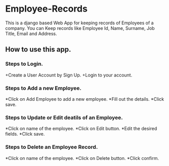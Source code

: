 # Employee-Records
This is a django based Web App for keeping records of Employees of a company.
You can Keep records like Employee Id, Name, Surname, Job Title, Email and Address.

## How to use this app.

### Steps to Login.
+Create a User Account by Sign Up.
+Login to your account.

### Steps to Add a new Employee.
*Click on Add Employee to add a new employee.
*Fill out the details.
*Click save.

### Steps to Update or Edit deatils of an Employee.
*Click on name of the employee.
*Click on Edit button.
*Edit the desired fields.
*Click save.

### Steps to Delete an Employee Record.
*Click on name of the employee.
*Click on Delete button.
*Click confirm.
